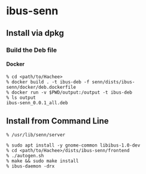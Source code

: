 # ibus-senn

## Install via dpkg

### Build the Deb file

#### Docker

```
% cd <path/to/Hachee>
% docker build . -t ibus-deb -f senn/dists/ibus-senn/docker/deb.dockerfile
% docker run -v $PWD/output:/output -t ibus-deb
% ls output
ibus-senn_0.0.1_all.deb
```

## Install from Command Line

```
% /usr/lib/senn/server

% sudo apt install -y gnome-common libibus-1.0-dev
% cd <path/to/Hachee>/dists/ibus-senn/frontend
% ./autogen.sh
% make && sudo make install
% ibus-daemon -drx
```
